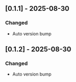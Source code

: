 ## [0.1.1] - 2025-08-30

### Changed
- Auto version bump

## [0.1.2] - 2025-08-30

### Changed
- Auto version bump

